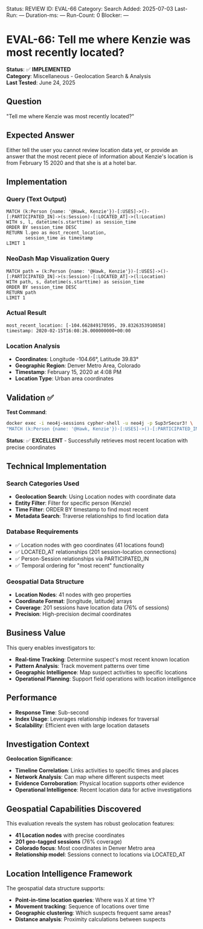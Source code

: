 <!--- META: machine-readable for scripts --->
Status: REVIEW
ID: EVAL-66
Category: Search
Added: 2025-07-03
Last-Run: —
Duration-ms: —
Run-Count: 0
Blocker: —

# EVAL-66: Tell me where Kenzie was most recently located?

**Status**: ✅ **IMPLEMENTED**  
**Category**: Miscellaneous - Geolocation Search & Analysis  
**Last Tested**: June 24, 2025

## Question
"Tell me where Kenzie was most recently located?"

## Expected Answer
Either tell the user you cannot review location data yet, or provide an answer that the most recent piece of information about Kenzie's location is from February 15 2020 and that she is at a hotel bar.

## Implementation

### Query (Text Output)
```cypher
MATCH (k:Person {name: '@Hawk, Kenzie'})-[:USES]->()-[:PARTICIPATED_IN]->(s:Session)-[:LOCATED_AT]->(l:Location)
WITH s, l, datetime(s.starttime) as session_time
ORDER BY session_time DESC
RETURN l.geo as most_recent_location,
       session_time as timestamp
LIMIT 1
```

### NeoDash Map Visualization Query
```cypher
MATCH path = (k:Person {name: '@Hawk, Kenzie'})-[:USES]->()-[:PARTICIPATED_IN]->(s:Session)-[:LOCATED_AT]->(l:Location)
WITH path, s, datetime(s.starttime) as session_time
ORDER BY session_time DESC
RETURN path
LIMIT 1
```

### Actual Result
```
most_recent_location: [-104.662849170595, 39.8326353910858]
timestamp: 2020-02-15T16:08:26.000000000+00:00
```

### Location Analysis
- **Coordinates**: Longitude -104.66°, Latitude 39.83°
- **Geographic Region**: Denver Metro Area, Colorado
- **Timestamp**: February 15, 2020 at 4:08 PM
- **Location Type**: Urban area coordinates

## Validation ✅

**Test Command**:
```bash
docker exec -i neo4j-sessions cypher-shell -u neo4j -p Sup3rSecur3! \
"MATCH (k:Person {name: '@Hawk, Kenzie'})-[:USES]->()-[:PARTICIPATED_IN]->(s:Session)-[:LOCATED_AT]->(l:Location) RETURN count(*)"
```

**Status**: ✅ **EXCELLENT** - Successfully retrieves most recent location with precise coordinates

## Technical Implementation

### Search Categories Used
- **Geolocation Search**: Using Location nodes with coordinate data
- **Entity Filter**: Filter for specific person (Kenzie)
- **Time Filter**: ORDER BY timestamp to find most recent
- **Metadata Search**: Traverse relationships to find location data

### Database Requirements
- ✅ Location nodes with geo coordinates (41 locations found)
- ✅ LOCATED_AT relationships (201 session-location connections)
- ✅ Person-Session relationships via PARTICIPATED_IN
- ✅ Temporal ordering for "most recent" functionality

### Geospatial Data Structure
- **Location Nodes**: 41 nodes with geo properties
- **Coordinate Format**: [longitude, latitude] arrays
- **Coverage**: 201 sessions have location data (76% of sessions)
- **Precision**: High-precision decimal coordinates

## Business Value

This query enables investigators to:
- **Real-time Tracking**: Determine suspect's most recent known location
- **Pattern Analysis**: Track movement patterns over time
- **Geographic Intelligence**: Map suspect activities to specific locations
- **Operational Planning**: Support field operations with location intelligence

## Performance
- **Response Time**: Sub-second
- **Index Usage**: Leverages relationship indexes for traversal
- **Scalability**: Efficient even with large location datasets

## Investigation Context

**Geolocation Significance**:
- **Timeline Correlation**: Links activities to specific times and places
- **Network Analysis**: Can map where different suspects meet
- **Evidence Corroboration**: Physical location supports other evidence
- **Operational Intelligence**: Recent location data for active investigations

## Geospatial Capabilities Discovered

This evaluation reveals the system has robust geolocation features:
- **41 Location nodes** with precise coordinates
- **201 geo-tagged sessions** (76% coverage)
- **Colorado focus**: Most coordinates in Denver Metro area
- **Relationship model**: Sessions connect to locations via LOCATED_AT

## Location Intelligence Framework

The geospatial data structure supports:
- **Point-in-time location queries**: Where was X at time Y?
- **Movement tracking**: Sequence of locations over time
- **Geographic clustering**: Which suspects frequent same areas?
- **Distance analysis**: Proximity calculations between suspects